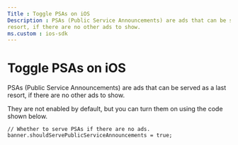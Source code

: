 ```yaml
---
Title : Toggle PSAs on iOS
Description : PSAs (Public Service Announcements) are ads that can be served as a last
resort, if there are no other ads to show.
ms.custom : ios-sdk
---
```



# Toggle PSAs on iOS



PSAs (Public Service Announcements) are ads that can be served as a last
resort, if there are no other ads to show.

They are not enabled by default, but you can turn them on using the code
shown below.

``` pre
// Whether to serve PSAs if there are no ads.
banner.shouldServePublicServiceAnnouncements = true;
    
```




